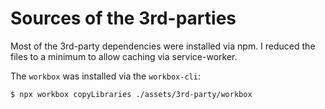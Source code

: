 # Sources of the 3rd-parties

Most of the 3rd-party dependencies were installed via npm. I reduced the files to a minimum to allow caching via service-worker.

The `workbox` was installed via the `workbox-cli`:

    $ npx workbox copyLibraries ./assets/3rd-party/workbox

